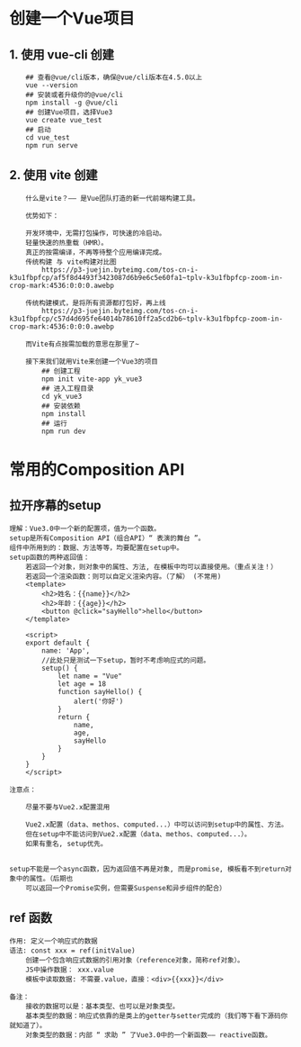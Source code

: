 # 创建一个Vue项目
## 1. 使用 vue-cli 创建
        ## 查看@vue/cli版本，确保@vue/cli版本在4.5.0以上
        vue --version
        ## 安装或者升级你的@vue/cli
        npm install -g @vue/cli
        ## 创建Vue项目，选择Vue3
        vue create vue_test
        ## 启动
        cd vue_test
        npm run serve

## 2. 使用 vite 创建
        什么是vite？—— 是Vue团队打造的新一代前端构建工具。

        优势如下：

        开发环境中，无需打包操作，可快速的冷启动。
        轻量快速的热重载（HMR）。
        真正的按需编译，不再等待整个应用编译完成。
        传统构建 与 vite构建对比图
            https://p3-juejin.byteimg.com/tos-cn-i-k3u1fbpfcp/af5f8d4493f3423087d6b9e6c5e60fa1~tplv-k3u1fbpfcp-zoom-in-crop-mark:4536:0:0:0.awebp

        传统构建模式，是将所有资源都打包好，再上线
            https://p3-juejin.byteimg.com/tos-cn-i-k3u1fbpfcp/c57d4d695fe64014b78610ff2a5cd2b6~tplv-k3u1fbpfcp-zoom-in-crop-mark:4536:0:0:0.awebp

        而Vite有点按需加载的意思在那里了~

        接下来我们就用Vite来创建一个Vue3的项目
            ## 创建工程
            npm init vite-app yk_vue3
            ## 进入工程目录
            cd yk_vue3
            ## 安装依赖
            npm install
            ## 运行
            npm run dev 

#  常用的Composition API
## 拉开序幕的setup
    理解：Vue3.0中一个新的配置项，值为一个函数。
    setup是所有Composition API（组合API）“ 表演的舞台 ”。
    组件中所用到的：数据、方法等等，均要配置在setup中。
    setup函数的两种返回值：
        若返回一个对象，则对象中的属性、方法, 在模板中均可以直接使用。（重点关注！）
        若返回一个渲染函数：则可以自定义渲染内容。（了解） (不常用)
        <template>
            <h2>姓名：{{name}}</h2>
            <h2>年龄：{{age}}</h2>
            <button @click="sayHello">hello</button>
        </template>

        <script>
        export default {
            name: 'App',
            //此处只是测试一下setup，暂时不考虑响应式的问题。
            setup() {
                let name = "Vue"
                let age = 18
                function sayHello() {
                    alert('你好')
                }
                return {
                    name,
                    age,
                    sayHello
                }
            }
        }
        </script>

    注意点：

        尽量不要与Vue2.x配置混用

        Vue2.x配置（data、methos、computed...）中可以访问到setup中的属性、方法。
        但在setup中不能访问到Vue2.x配置（data、methos、computed...）。
        如果有重名, setup优先。


    setup不能是一个async函数，因为返回值不再是对象, 而是promise, 模板看不到return对象中的属性。（后期也
        可以返回一个Promise实例，但需要Suspense和异步组件的配合）

## ref 函数

    作用: 定义一个响应式的数据
    语法: const xxx = ref(initValue)
        创建一个包含响应式数据的引用对象（reference对象，简称ref对象）。
        JS中操作数据： xxx.value
        模板中读取数据: 不需要.value，直接：<div>{{xxx}}</div>

    备注：
        接收的数据可以是：基本类型、也可以是对象类型。
        基本类型的数据：响应式依靠的是类上的getter与setter完成的（我们等下看下源码你就知道了）。
        对象类型的数据：内部 “ 求助 ” 了Vue3.0中的一个新函数—— reactive函数。

        